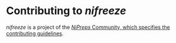 # Contributing to *nifreeze*

*nifreeze* is a project of the [*NiPreps* Community, which specifies the contributing guidelines](https://www.nipreps.org/community/).